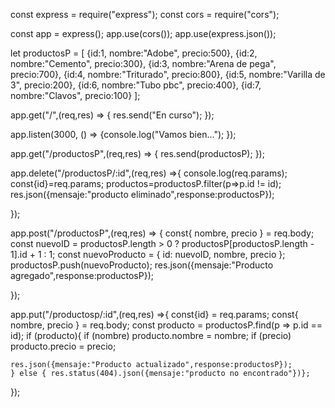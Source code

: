 const express = require("express");
const cors = require("cors");

const app = express();
app.use(cors());
app.use(express.json());


let productosP = [
    {id:1, nombre:"Adobe", precio:500},
    {id:2, nombre:"Cemento", precio:300},
    {id:3, nombre:"Arena de pega", precio:700},
    {id:4, nombre:"Triturado", precio:800},
    {id:5, nombre:"Varilla de 3", precio:200},
    {id:6, nombre:"Tubo pbc", precio:400},
    {id:7, nombre:"Clavos", precio:100}
];

app.get("/",(req,res) => {
    res.send("En curso");
});

app.listen(3000, () => {console.log("Vamos bien...");
});



app.get("/productosP",(req,res) => {
    res.send(productosP);
});

  
app.delete("/productosP/:id",(req,res) =>{
    console.log(req.params);
    const{id}=req.params;
    productos=productosP.filter(p=>p.id != id);
    res.json({mensaje:"producto eliminado",response:productosP});

});

app.post("/productosP",(req,res) => {
    const{ nombre, precio } = req.body;
    const nuevoID = productosP.length > 0 ? productosP[productosP.length - 1].id + 1 : 1;
    const nuevoProducto = { id: nuevoID, nombre, precio };
    productosP.push(nuevoProducto);
    res.json({mensaje:"Producto agregado",response:productosP});
    

});

app.put("/productosp/:id",(req,res) =>{
    const{id} = req.params; 
    const{ nombre, precio } = req.body;
    const producto = productosP.find(p => p.id == id);
    if (producto){
            if (nombre) producto.nombre = nombre;
            if (precio) producto.precio = precio;
    
    res.json({mensaje:"Producto actualizado",response:productosP});
    } else { res.status(404).json({mensaje:"producto no encontrado"})};
});
